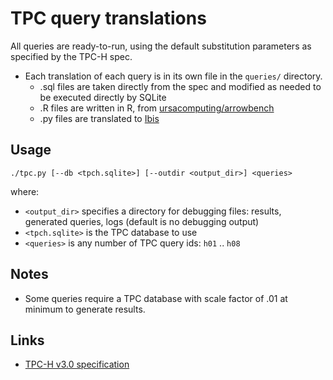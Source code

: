 # TPC query translations

All queries are ready-to-run, using the default substitution parameters as specified by the TPC-H spec.

- Each translation of each query is in its own file in the `queries/` directory.
  - .sql files are taken directly from the spec and modified as needed to be executed directly by SQLite
  - .R files are written in R, from [ursacomputing/arrowbench](https://github.com/ursacomputing/arrowbench/blob/main/R/tpch-queries.R)
  - .py files are translated to [Ibis](https://github.com/ibis-project/ibis)

## Usage

```
./tpc.py [--db <tpch.sqlite>] [--outdir <output_dir>] <queries>
```

where:
- `<output_dir>` specifies a directory for debugging files: results, generated queries, logs (default is no debugging output)
- `<tpch.sqlite>` is the TPC database to use
- `<queries>` is any number of TPC query ids: `h01` .. `h08`


## Notes

- Some queries require a TPC database with scale factor of .01 at minimum to generate results.

## Links
- [TPC-H v3.0 specification](http://tpc.org/tpc_documents_current_versions/pdf/tpc-h_v3.0.0.pdf)
